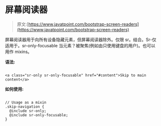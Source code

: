# 屏幕阅读器

> 原文:[https://www.javatpoint.com/bootstrap-screen-readers](https://www.javatpoint.com/bootstrap-screen-readers)

屏幕阅读器用于向所有设备隐藏元素，但屏幕阅读器除外。仅限 sr。结合。Sr-仅适用于。sr-only-focusable 当元素？被聚焦(例如由只使用键盘的用户)。也可以用作 mixins。

**语法:**

```

<a class="sr-only sr-only-focusable" href="#content">Skip to main content</a>

```

**如何使用:**

```

// Usage as a mixin
.skip-navigation {
  @include sr-only;
  @include sr-only-focusable;
}

```